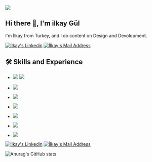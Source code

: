 ![](https://media-exp1.licdn.com/dms/image/C4D16AQFtfFicQhpnWw/profile-displaybackgroundimage-shrink_350_1400/0/1616528347824?e=1623283200&v=beta&t=TVx4wXv2nr4FK5-jNgSX5MCiYuzPwY9BVQD66MRMRmc)

## Hi there 👋, I'm ilkay Gül
I'm İlkay from Turkey, and I do content on Design and Devolopment. 

<a href="https://www.linkedin.com/in/ilkay-gül-839502170/" target="_blank" rel="nofollow"><img alt="İlkay's Linkedin" src="https://img.shields.io/badge/LinkedIn-0077B5?style=for-the-badge&logo=linkedin&logoColor=white" /></a>
  <a href="mailto:ilkaygl@outlook.com" target="_blank" rel="nofollow"><img alt="İlkay's Mail Address" src="https://img.shields.io/badge/Gmail-D14836?style=for-the-badge&logo=gmail&logoColor=white" /></a>

## 🛠 Skills and Experience
* <img src="https://img.shields.io/badge/.NET-5C2D91?style=for-the-badge&logo=.net&logoColor=white"></img> 
  <img src="https://img.shields.io/badge/C%23-239120?style=for-the-badge&logo=c-sharp&logoColor=white"></img>
* <img src="https://img.shields.io/badge/Angular-DD0031?style=for-the-badge&logo=angular&logoColor=white"></img>
* <img src="https://img.shields.io/badge/TypeScript-007ACC?style=for-the-badge&logo=typescript&logoColor=white"></img>
* <img src="https://img.shields.io/badge/Bootstrap-563D7C?style=for-the-badge&logo=bootstrap&logoColor=white"></img>
* <img src="https://img.shields.io/badge/HTML5-E34F26?style=for-the-badge&logo=html5&logoColor=white"></img>
* <img src="https://img.shields.io/badge/CSS3-1572B6?style=for-the-badge&logo=css3&logoColor=white"></img>

* <img src="https://img.shields.io/badge/Microsoft_SQL_Server-CC2927?style=for-the-badge&logo=microsoft-sql-server&logoColor=white"></img>

<a href="https://www.linkedin.com/in/ilkay-gül-839502170/" target="_blank" rel="nofollow"><img alt="İlkay's Linkedin" src="https://img.shields.io/badge/LinkedIn-0077B5?style=for-the-badge&logo=linkedin&logoColor=white" /></a>
  <a href="mailto:ilkaygl@outlook.com" target="_blank" rel="nofollow"><img alt="İlkay's Mail Address" src="https://img.shields.io/badge/Gmail-D14836?style=for-the-badge&logo=gmail&logoColor=white" /></a>






![Anurag's GitHub stats](https://github-readme-stats.vercel.app/api?username=ilkayGl&show_icons=true&theme=radical)

